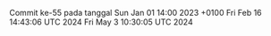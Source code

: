Commit ke-55 pada tanggal Sun Jan 01 14:00 2023 +0100
Fri Feb 16 14:43:06 UTC 2024
Fri May  3 10:30:05 UTC 2024
